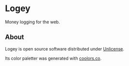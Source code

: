 Logey
=====

Money logging for the web.

About
-----

Logey is open source software distributed under [Unlicense](http://unlicense.org).

Its color paletter was generated with [coolors.co](https://coolors.co/5bc0eb-fde74c-9bc53d-c3423f-211a1e).
